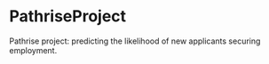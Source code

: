 # PathriseProject
Pathrise project:  predicting the likelihood of new applicants securing employment.
